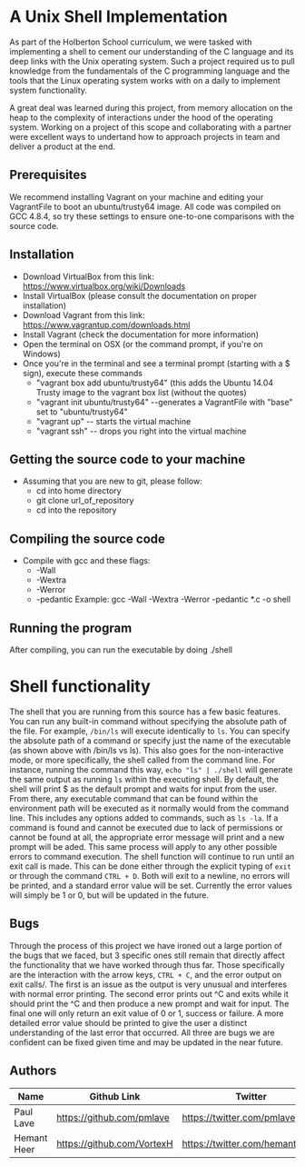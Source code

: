 # A Unix Shell Implementation
As part of the Holberton School curriculum, we were tasked with implementing a shell to cement our understanding of the C language and its deep links with the Unix operating system. Such a project required us to pull knowledge from the fundamentals of the C programming language and the tools that the Linux operating system works with on a daily to implement system functionality.

A great deal was learned during this project, from memory allocation on the heap to the complexity of interactions under the hood of the operating system. Working on a project of this scope and collaborating with a partner were excellent ways to undertand how to approach projects in team and deliver a product at the end.

## Prerequisites
We recommend installing Vagrant on your machine and editing your VagrantFile to boot an ubuntu/trusty64 image. All code was compiled on GCC 4.8.4, so try these settings to ensure one-to-one comparisons with the source code.

## Installation
* Download VirtualBox from this link: https://www.virtualbox.org/wiki/Downloads
* Install VirtualBox (please consult the documentation on proper installation)
* Download Vagrant from this link: https://www.vagrantup.com/downloads.html
* Install Vagrant (check the documentation for more information)
* Open the terminal on OSX (or the command prompt, if you're on Windows)
* Once you're in the terminal and see a terminal prompt (starting with a $ sign), execute these commands
	* "vagrant box add ubuntu/trusty64" (this adds the Ubuntu 14.04 Trusty image to the vagrant box list (without the quotes)
	* "vagrant init ubuntu/trusty64" --generates a VagrantFile with "base" set to "ubuntu/trusty64"
	* "vagrant up" -- starts the virtual machine
	* "vagrant ssh" -- drops you right into the virtual machine

## Getting the source code to your machine
* Assuming that you are new to git, please follow:
	* cd into home directory
	* git clone url\_of\_repository
	* cd into the repository

## Compiling the source code
* Compile with gcc and these flags:
	* -Wall
	* -Wextra
	* -Werror
	* -pedantic
Example: gcc -Wall -Wextra -Werror -pedantic \*.c -o shell

## Running the program
After compiling, you can run the executable by doing ./shell

# Shell functionality
The shell that you are running from this source has a few basic features. You can run any built-in command without specifying the absolute path of the file. For example, `/bin/ls` will execute identically to `ls`. You can specify the absolute path of a command or specify just the name of the executable (as shown above with /bin/ls vs ls). This also goes for the non-interactive mode, or more specifically, the shell called from the command line. For instance, running the command this way, `echo "ls" | ./shell` will generate the same output as running `ls` within the executing shell. By default, the shell will print $ as the default prompt and waits for input from the user. From there, any executable command that can be found within the environment path will be executed as it normally would from the command line. This includes any options added to commands, such as `ls -la`. If a command is found and cannot be executed due to lack of permissions or cannot be found at all, the appropriate error message will print and a new prompt will be aded. This same process will apply to any other possible errors to command execution. The shell function will continue to run until an exit call is made. This can be done either through the explicit typing of `exit` or through the command `CTRL + D`. Both will exit to a newline, no errors will be printed, and a standard error value will be set. Currently the error values will simply be 1 or 0, but will be updated in the future.

## Bugs
Through the process of this project we have ironed out a large portion of the bugs that we faced, but 3 specific ones still remain that directly affect the functionality that we have worked through thus far. Those specifically are the interaction with the arrow keys, `CTRL + C`, and the error output on exit calls/. The first is an issue as the output is very unusual and interferes with normal error printing. The second error prints out ^C and exits while it should print the ^C and then produce a new prompt and wait for input. The final one will only return an exit value of 0 or 1, success or failure. A more detailed error value should be printed to give the user a distinct understanding of the last error that occurred. All three are bugs we are confident can be fixed given time and may be updated in the near future.

## Authors
Name | Github Link | Twitter
-------|---------------|-----
Paul Lave| https://github.com/pmlave | https://twitter.com/pmlave
Hemant Heer | https://github.com/VortexH | https://twitter.com/hemant_heer
